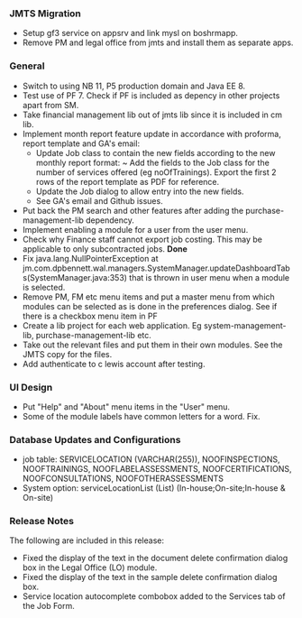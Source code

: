 ### JMTS Migration
- Setup gf3 service on appsrv and link mysl on boshrmapp. 
- Remove PM and legal office from jmts and install them as separate apps.

### General
- Switch to using NB 11, P5 production domain and Java EE 8.
- Test use of PF 7. Check if PF is included as depency in other projects apart from SM.
- Take financial management lib out of jmts lib since it is included in cm lib.
- Implement month report feature update in accordance with proforma, report template
  and GA's email:
  * Update Job class to contain the new fields according to the new monthly report format:
    ~ Add the fields to the Job class for the number of services offered (eg noOfTrainings).
      Export the first 2 rows of the report template as PDF for reference.
  * Update the Job dialog to allow entry into the new fields.
  * See GA's email and Github issues.
- Put back the PM search and other features after adding the purchase-management-lib dependency.
- Implement enabling a module for a user from the user menu.
- Check why Finance staff cannot export job costing. This may be applicable to only
  subcontracted jobs. **Done**
- Fix java.lang.NullPointerException
	at jm.com.dpbennett.wal.managers.SystemManager.updateDashboardTabs(SystemManager.java:353)
that is thrown in user menu when a module is selected.
- Remove PM, FM etc menu items and put a master menu from which modules can be selected as is 
done in the preferences dialog. See if there is a checkbox menu item in PF
- Create a lib project for each web application. Eg system-management-lib, 
purchase-management-lib etc.
- Take out the relevant files and put them in their own modules. See the JMTS copy 
  for the files.
- Add authenticate to c lewis account after testing.

### UI Design
- Put "Help" and "About" menu items in the "User" menu.
- Some of the module labels have common letters for a word. Fix.

### Database Updates and Configurations
- job table: SERVICELOCATION (VARCHAR(255)), NOOFINSPECTIONS, NOOFTRAININGS,
  NOOFLABELASSESSMENTS, NOOFCERTIFICATIONS, NOOFCONSULTATIONS, NOOFOTHERASSESSMENTS
- System option: serviceLocationList (List<String>) (In-house;On-site;In-house & On-site)

### Release Notes
The following are included in this release:
- Fixed the display of the text in the document delete confirmation dialog box in the Legal Office (LO) module.
- Fixed the display of the text in the sample delete confirmation dialog box.
- Service location autocomplete combobox added to the Services tab of the Job Form.

